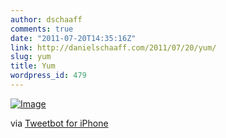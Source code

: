 ```yaml
---
author: dschaaff
comments: true
date: "2011-07-20T14:35:16Z"
link: http://danielschaaff.com/2011/07/20/yum/
slug: yum
title: Yum
wordpress_id: 479
---
```


[![Image](http://posterous.com/getfile/files.posterous.com/danielschaaff/yrlcyigGkAIaxIgeJjvyIflstDDjcJmmGglCxGpJhztyqDsrBqkjzfaEinGl/image.jpg.scaled500.jpg)](http://posterous.com/getfile/files.posterous.com/danielschaaff/yrlcyigGkAIaxIgeJjvyIflstDDjcJmmGglCxGpJhztyqDsrBqkjzfaEinGl/image.jpg.scaled1000.jpg)

  

via [Tweetbot for iPhone](http://tapbots.com/tweetbot)
